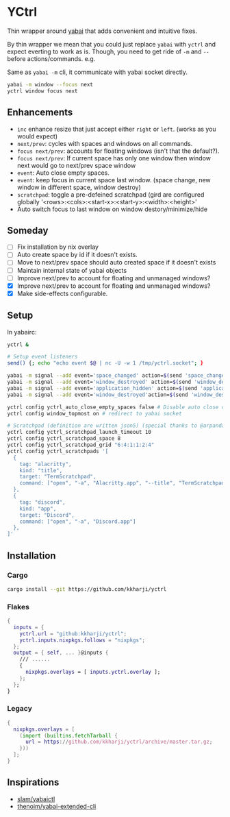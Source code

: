 # YCtrl

Thin wrapper around [yabai] that adds convenient and intuitive fixes.

By thin wrapper we mean that you could just replace `yabai` with
`yctrl` and expect everting to work as is. Though, you need to get
ride of `-m` and `--` before actions/commands. e.g.

Same as `yabai -m` cli, it communicate with yabai socket directly.

```bash
yabai -m window --focus next
yctrl window focus next
```

## Enhancements

- `inc` enhance resize that just accept either `right` or `left`. (works as you would expect)
- `next/prev`: cycles with spaces and windows on all commands.
- `focus next/prev`: accounts for floating windows (isn't that the default?).
- `focus next/prev`: If current space has only one window then window next would go to next/prev space window
- `event`: Auto close empty spaces.
- `event`: keep focus in current space last window. (space change, new window in different space, window destroy)
- `scratchpad`: toggle a pre-defeined scratchpad (gird are configured globally
 '\<rows\>:\<cols\>:\<start-x\>:\<start-y\>:\<width\>:\<height\>'
- Auto switch focus to last window on window destory/minimize/hide

## Someday

- [ ] Fix installation by nix overlay
- [ ] Auto create space by id if it doesn't exists.
- [ ] Move to next/prev space should auto created space if it doesn't exists
- [ ] Maintain internal state of yabai objects
- [ ] Improve next/prev to account for floating and unmanaged windows?
- [x] Improve next/prev to account for floating and unmanaged windows?
- [x] Make side-effects configurable.

## Setup

In yabairc:

```bash
yctrl &

# Setup event listeners
send() {; echo "echo event $@ | nc -U -w 1 /tmp/yctrl.socket"; }

yabai -m signal --add event='space_changed' action=$(send 'space_changed $YABAI_SPACE_ID $YABAI_RECENT_SPACE_ID')
yabai -m signal --add event='window_destroyed' action=$(send 'window_destroyed $YABAI_WINDOW_ID')
yabai -m signal --add event='application_hidden' action=$(send 'application_hidden $YABAI_WINDOW_ID')
yabai -m signal --add event='window_destroyed'action=$(send 'window_destroyed $YABAI_WINDOW_ID')

yctrl config yctrl_auto_close_empty_spaces false # Disable auto close of empty spaces
yctrl config window_topmost on # redirect to yabai socket

# Scratchpad (definition are written json5) (special thanks to @arpandaze)
yctrl config yctrl_scratchpad_launch_timeout 10
yctrl config yctrl_scratchpad_space 8
yctrl config yctrl_scratchpad_grid "6:4:1:1:2:4"
yctrl config yctrl_scratchpads '[
  {
    tag: "alacritty",
    kind: "title",
    target: "TermScratchpad",
    command: ["open", "-a", "Alacritty.app", "--title", "TermScratchpad"]
  },
  {
    tag: "discord",
    kind: "app",
    target: "Discord",
    command: ["open", "-a", "Discord.app"]
  },
]'
```

## Installation

### Cargo

```bash
cargo install --git https://github.com/kkharji/yctrl
```

### Flakes

```nix
{
  inputs = {
    yctrl.url = "github:kkharji/yctrl";
    yctrl.inputs.nixpkgs.follows = "nixpkgs";
  };
  output = { self, ... }@inputs {
    /// ......
    {
      nixpkgs.overlays = [ inputs.yctrl.overlay ];
    };
  };
}
```

### Legacy

```nix
{
  nixpkgs.overlays = [
    (import (builtins.fetchTarball {
      url = https://github.com/kkharji/yctrl/archive/master.tar.gz;
    }))
  ];
}
```


## Inspirations

- [slam/yabaictl](https://github.com/slam/yabaictl)
- [thenoim/yabai-extended-cli](https://github.com/TheNoim/yabai-extended-cli/tree/main/YabiExtendedCli)

[yabai]: https://github.com/koekeishiya/yabai
